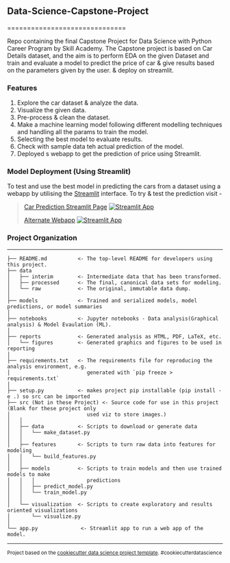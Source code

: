 ## Data-Science-Capstone-Project
==============================

Repo containing the final Capstone Project for Data Science with Python Career Program by Skill Academy. The Capstone project is based on Car Details dataset, and the aim is to perform EDA on the given Dataset and train and evaluate a model to predict the price of car & give results based on the parameters given by the user. & deploy on streamlit.


### Features

1. Explore the car dataset & analyze the data.
2. Visualize the given data.
3. Pre-process & clean the dataset.
4. Make a machine learning model following different modelling techniques and handling all the params to train the model.
5. Selecting the best model to evaluate results.
6. Check with sample data teh actual prediction of the model.
7. Deployed s webapp to get the prediction of price using Streamlit.

### Model Deployment (Using Streamlit)

To test and use the best model in predicting the cars from a dataset using a webapp by utilising the [Streamlit](https://streamlit.io/) interface.
To try & test the prediction visit -

<!-- [Car Prediction Streamlit Page](https://mitsu-ds-capstone-project.streamlit.app/) or
> 
> [Alternate WebApp]([![Streamlit App](https://static.streamlit.io/badges/streamlit_badge_black_white.svg)](https://sumit-ml-capstone-project.streamlit.app/))
-->
> <a href="url">Car Prediction Streamlit Page</a> <a href="https://mitsu-ds-capstone-project.streamlit.app/"><img src="https://static.streamlit.io/badges/streamlit_badge_black_white.svg" alt="Streamlit App"></a>
>
> 
> <a href="url">Alternate Webapp</a> <a href="https://sumit-ml-capstone-project.streamlit.app/"><img src="https://static.streamlit.io/badges/streamlit_badge_black_white.svg" alt="Streamlit App"></a>


### Project Organization

------------

    ├── README.md          <- The top-level README for developers using this project.
    ├── data
    │   ├── interim        <- Intermediate data that has been transformed.
    │   ├── processed      <- The final, canonical data sets for modeling.
    │   └── raw            <- The original, immutable data dump.
    │
    ├── models             <- Trained and serialized models, model predictions, or model summaries
    │
    ├── notebooks          <- Jupyter notebooks - Data analysis(Graphical analysis) & Model Evaulation (ML).
    │
    ├── reports            <- Generated analysis as HTML, PDF, LaTeX, etc.
    │   └── figures        <- Generated graphics and figures to be used in reporting
    │
    ├── requirements.txt   <- The requirements file for reproducing the analysis environment, e.g.
    │                         generated with `pip freeze > requirements.txt`
    │
    ├── setup.py           <- makes project pip installable (pip install -e .) so src can be imported
    ├── src (Not in these Project) <- Source code for use in this project (Blank for these project only
    │                         used viz to store images.)
    │   │
    │   ├── data           <- Scripts to download or generate data
    │   │   └── make_dataset.py
    │   │
    │   ├── features       <- Scripts to turn raw data into features for modeling
    │   │   └── build_features.py
    │   │
    │   ├── models         <- Scripts to train models and then use trained models to make
    │   │   │                 predictions
    │   │   ├── predict_model.py
    │   │   └── train_model.py
    │   │
    │   └── visualization  <- Scripts to create exploratory and results oriented visualizations
    │       └── visualize.py
    │
    └── app.py              <- Streamlit app to run a web app of the model.


--------

<p><small>Project based on the <a target="_blank" href="https://drivendata.github.io/cookiecutter-data-science/">cookiecutter data science project template</a>. #cookiecutterdatascience</small></p>
